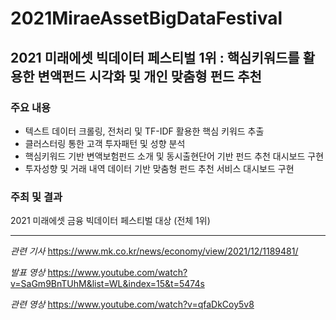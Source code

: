 # 2021MiraeAssetBigDataFestival
2021 미래에셋 빅데이터 페스티벌 1위 : 핵심키워드를 활용한 변액펀드 시각화 및 개인 맞춤형 펀드 추천
------

### 주요 내용
- 텍스트 데이터 크롤링, 전처리 및 TF-IDF 활용한 핵심 키워드 추출
- 클러스터링 통한 고객 투자패턴 및 성향 분석
- 핵심키워드 기반 변액보험펀드 소개 및 동시출현단어 기반 펀드 추천 대시보드 구현
- 투자성향 및 거래 내역 데이터 기반 맞춤형 펀드 추천 서비스 대시보드 구현 

### 주최 및 결과
2021 미래에셋 금융 빅데이터 페스티벌 대상 (전체 1위)


--------
*관련 기사*
https://www.mk.co.kr/news/economy/view/2021/12/1189481/

*발표 영상*
https://www.youtube.com/watch?v=SaGm9BnTUhM&list=WL&index=15&t=5474s

*관련 영상*
https://www.youtube.com/watch?v=qfaDkCoy5v8
